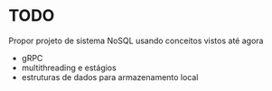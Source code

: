 # TODO

Propor projeto de sistema NoSQL usando conceitos vistos até agora
- gRPC
- multithreading e estágios
- estruturas de dados para armazenamento local
